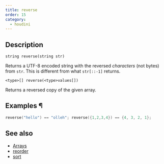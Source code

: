 ```yaml
---
title: reverse
order: 15
category:
  - houdini
---
```


## Description

`string reverse(string str)`

Returns a UTF-8 encoded string with the reversed _characters_ (not bytes) from
`str`. This is different from what `str[::-1]` returns.

`<type>[] reverse(<type>values[])`

Returns a reversed copy of the given array.

## Examples ¶

```c
reverse("hello") == "olleh"; reverse({1,2,3,4}) == {4, 3, 2, 1};

```

## See also

- [Arrays ](../arrays.html)
- [reorder ](reorder.html)
- [sort ](sort.html)
